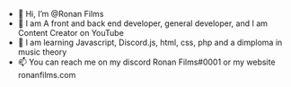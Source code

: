- 👋 Hi, I’m @Ronan Films
- 👀 I am A front and back end developer, general developer, and I am Content Creator on YouTube
- 🌱 I am learning Javascript, Discord.js, html, css, php and a dimploma in music theory
- 📫 You can reach me on my discord Ronan Films#0001 or my website ronanfilms.com
